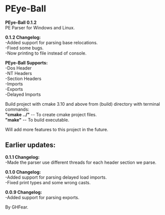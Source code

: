 # PEye-Ball

**PEye-Ball 0.1.2** <br>
PE Parser for Windows and Linux.<br>

**0.1.2 Changelog:** <br>
-Added support for parsing base relocations.<br>
-Fixed some bugs.<br>
-Now printing to file instead of console.<br>

**PEye-Ball Supports:** <br>
-Dos Header<br>
-NT Headers<br>
-Section Headers<br>
-Imports<br>
-Exports<br>
-Delayed Imports<br>


Build project with cmake 3.10 and above from (build) directory with terminal commands:<br>
**"cmake ../"**    -- To create cmake project files.<br>
**"make"**         -- To build executable.<br>

Will add more features to this project in the future.<br>

**Earlier updates:**
----------------------------------------------------------------------------
**0.1.1 Changelog:** <br>
-Made the parser use different threads for each header section we parse.<br>

**0.1.0 Changelog:** <br>
-Added support for parsing delayed load imports.<br>
-Fixed print types and some wrong casts.<br>

**0.0.9 Changelog:** <br>
-Added support for parsing exports.

By GHFear.
